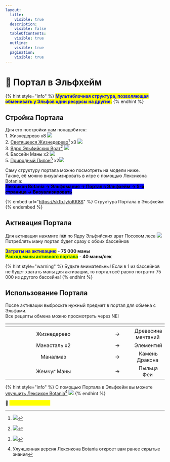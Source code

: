 ```yaml
---
layout:
  title:
    visible: true
  description:
    visible: false
  tableOfContents:
    visible: true
  outline:
    visible: true
  pagination:
    visible: true
---
```


# 🔹 Портал в Эльфхейм

{% hint style="info" %}
<mark style="color:blue;">**Мультиблочная структура, позволяющая обменивать у Эльфов одни ресурсы на другие.**</mark>
{% endhint %}

## Стройка Портала

Для его постройки нам понадобится:\
1\. Жизнедерево x8 ![](https://lh7-us.googleusercontent.com/RYft\_k4wGo\_m9fC03RaY0LuS-cUGZOFVFxiQBrIGoeT2\_Kdgah8TbrqU2Gi9-WpkNMrTEEbMj3vBbOuyo35EKYrVptmyoz1AUU40hFdLXvxUn5s391\_x\_eNYQMbUjs-mtJdmhsqiQGsJMGcUvJRd82o)\
2\. [Светящееся Жизнедерево](#user-content-fn-1)[^1] x3 ![](https://lh7-us.googleusercontent.com/ZdjN9rHQDI3HAZ45V-jwgZD-eZNuDfQ4CEN0OP1J98WgmEmJe\_xP8BoBkD4Y2REx9-cgTzh3JY8c-e2ClVztz0XJPBsOBW88JHUgL9Tduom-5sdMw-DB7YhtyZ6aUHxsgJSp9DCL\_V7rIkpVuPNmmTE)\
3\. [Ядро Эльфийских Врат](#user-content-fn-2)[^2] ![](https://lh7-us.googleusercontent.com/CeoP-wRjyXEH8lYZ2LK7r7Wgitje\_XblMIU42G2EmNGfXKw1eg-58H7dj\_NH1I0vSb6CiRML9rXB4XKTur2nqlIy9crXmrj7k3SzMWaVhSdGVZDTuQps48uFoDDvv0C13YyweZ5Z9keNKQlBCNbuavM)\
4\. Бассейн Маны x2 ![](https://lh7-us.googleusercontent.com/eKW401ACVe6S9CeP2cjFu3Zi261XQ4h6C\_62pa2fb28FnO4ji\_PUlqbEvEV1ixMjSZ5SM0NygOrAVu7bEZte3AUR3hNiQnnNs8osPrA7cwGd05mUtXWKwf1KHHCoqp9inaIc9\_C7lOhU8R\_O\_IO1FPY)\
5\. [Природный Пилон](#user-content-fn-3)[^3] x2![](https://lh7-us.googleusercontent.com/KdZ9oDDIAqbbTmkiNc0BuNyyQP2lvAZ\_j\_516QW9OAlftj2zbynMh2Jce6oBICTp\_hlckGuub2LPStjt6oTIOgPlHyuJwYnrL7TNGtmYDNqoPTEHRJqBCU5eMSW\_XBj2flSG9usI7emFgv8p-4jkFXQ)

Саму структуру портала можно посмотреть на модели ниже. \
Также, её можно визуализировать в игре с помощью Лексикона Botania:\
<mark style="background-color:blue;">**Лексикон Botania -> Эльфомания -> Портал в Эльфхейм -> 5-я страница -> Визуализировать**</mark>

{% embed url="https://skfb.ly/oKK8S" %}
Структура Портала в Эльфхейм
{% endembed %}

## Активация Портала

Для активации нажмите **`ПКМ`** по Ядру Эльфийских врат Посохом леса ![](https://lh7-us.googleusercontent.com/Ncy35PPhYekhVtO0mHWj47DgpsbUy8Ez3PdFvKQD1dcGW20Lx-7iy\_oS14DQaWoj-fng5Ju5lYPdCDsV\_1DoSTrGppXZsN-Bh7oA3L-Gi5rsh4NmEJ8-Al-XcVVc3UctKb\_WJ0Fs5yquwTR0SQtpZXk)\
Потреблять ману портал будет сразу с обоих бассейнов

<mark style="color:blue;">**Затраты на активацию**</mark> - **75 000 маны** \
<mark style="color:green;">**Расход маны активного портала**</mark> - **40 маны/сек**

{% hint style="warning" %}
Будьте внимательны! Если в 1 из бассейнов не будет хватать маны для активации, то портал всё равно потратит 75 000 из другого бассейна!
{% endhint %}

## Использование Портала

После активации выбросьте нужный предмет в портал для обмена с Эльфами.\
Все рецепты обмена можно просмотреть через NEI

<table data-header-hidden><thead><tr><th width="343" align="center"></th><th width="92" align="center"></th><th align="center"></th></tr></thead><tbody><tr><td align="center">Жизнедерево <img src="https://lh7-us.googleusercontent.com/RYft_k4wGo_m9fC03RaY0LuS-cUGZOFVFxiQBrIGoeT2_Kdgah8TbrqU2Gi9-WpkNMrTEEbMj3vBbOuyo35EKYrVptmyoz1AUU40hFdLXvxUn5s391_x_eNYQMbUjs-mtJdmhsqiQGsJMGcUvJRd82o" alt=""></td><td align="center">-></td><td align="center">Древесина мечтаний <img src="https://lh7-us.googleusercontent.com/vOw-5clg9B0s06P6xURDlmUoIWiZsPQuMIV70z0NRJuMzYEqG5pvhcveitAwkq6Xf71xqMsuKtcalHw6b5GH3cO129fS78m0sWb1Y20oDgrVkgeasaaJXz_N3pfU8U8i_jt2qFpnSuFNTm9LkHu19rQ" alt=""></td></tr><tr><td align="center">Манасталь x2 <img src="https://lh7-us.googleusercontent.com/a8z_X3pnzq0V4SpuO5BAnUdfv4fyzNiJWc8G8HD86XtijnrihZ3j03ypPnQtahUiAJVZh6E-E0asN9CfgCOlR7u5KVSV-Q7tsPsTApU2E32aWbiuRbG-APoMiUYYHTL5KzkZVVLSnsAG9I1sJzhBJEQ" alt=""></td><td align="center">-></td><td align="center">Элементий <img src="https://lh7-us.googleusercontent.com/81fr6inYybZX19AETTkWyxss4OexWGFbkQFNIFTw6_jPyEplq0bk0yJ_Byrh515loImhDIzvMdb1VVe_U2pGF4tmcs2luIsgW-MzTsnaUDHXWKS1mkddw4k7uoqrRFp5F_WKAcYbRS5yltt-hHoZSXs" alt=""></td></tr><tr><td align="center">Маналмаз <img src="https://lh7-us.googleusercontent.com/yFJ93NNpLTmmKl7k0As2TN0uzHGJ7wfX98uF7Xd0pqFzYsii17wHXAQZPlE5w7bIaxYj6IoHPfn8jUG0ExYzkF8x4tk7vR0DkZ1nn86tXySTKV2QuRQ7yk6kL6mD1rGLcPAco7AJl9tcdFsyFq81bCw" alt=""></td><td align="center">-></td><td align="center">Камень Дракона <img src="https://lh7-us.googleusercontent.com/WwHUlAww6TrAONI7-MH9z4n1smzcXvslHk5P0nC7QrrYuTk0rxZWhiHh_sk5Rf0PTAO_rlpipxb9Z2_JlIrUAbJTDhOWQ71Ip6UF0yev04ha6eoV-Orw6L754CWO4DqkLrGIxD1rZXd2TE3spytlJbk" alt=""></td></tr><tr><td align="center">Жемчуг Маны <img src="https://lh7-us.googleusercontent.com/CczAXAiBGRGPTfCYKRhV_1w4FD4XqMqTpwOzkGXto4S0uSQsKipXCosx5Kh4Uannph6DCQsTcAs3o0nWJxQnlVIrwUhsIPgh9DkGOT4mp5-zdDjfNcw-P5YdGkKGb0UIE4bbFMPSTHABnL7HGw-Yylw" alt=""></td><td align="center">-></td><td align="center">Пыльца Феи <img src="https://lh7-us.googleusercontent.com/epHqbSLP95Xh6YLPvALlJ9vhYEsO7K9_yyDtvqFK8bBEfyooH1K5pKy4uHFmpoytHq4bMj0p7aekrFhApyD3Xoiqcoy4rMStcLK1HhDqDZ730ghYbnb_jtnvfVUxyLhVoYEFP2vOhJFXDK22ffqpxxo" alt=""></td></tr></tbody></table>

{% hint style="info" %}
С помощью Портала в Эльфхейм вы можете [улучшить Лексикон Botania](#user-content-fn-4)[^4] ![](https://lh7-us.googleusercontent.com/Jexe1iQAX6pcD695-i1JWPb2rzFfRyXg8z5uM6oh8NffWSEXvsa3GyJ\_hLY7TKDskfifQG2WjJqv5JxGcnv4CJaTlVLyTXOjARfvQyOMGPwLK10-NrotLO6yXGOCppLnrD42AVN4-J9bUNPrJgQCuDY)
{% endhint %}

:pushpin: <mark style="color:yellow;">**`Обменник Альфхейма`**</mark>&#x20;

[^1]: ![](https://lh7-us.googleusercontent.com/\_DPtth0AZgUVLIZDXsiiOTbNsN5LFoZk4m6eX7g\_39QJz8Do1R8ourkfq9V37xUNkk9Em2CEpLiVePURFqddxwWj2DHcGHEZ3fYQWBEEjG2Bv7h5dnfuhCB\_iZHO4CA\_tTLeIC8s4io5Z3FaGDeIf2Y)

[^2]: ![](https://lh7-us.googleusercontent.com/8CsuH8RvOsSFBtw0279F45tV6\_RT5qAsolDC2Gz4IU\_e3fki6tzZ09pR1d5BiKEO\_\_mTh6JElcSseevz\_5M2BthTnlHmXkZaRuBPu\_fBtnAR4P8qQJX43svYnOTO6\_zV8\_GIco2xBDYL-OQXa35rQRM)

[^3]: ![](https://lh7-us.googleusercontent.com/9070va2KDAki70iqhEKtMt0LJpreNYW744sB0gvJO2io42sbexGVc1HVoXrkff2H7WDsPX5t2E5NhZ01SiuIhB7LGbXhecHKn8K-0HE323mHOeACR3SMS6i6a69QmL41n77UZtKtWlL3cx4lRcjU4Qo)

[^4]: Улучшенная версия Лексикона Botania откроет вам ранее скрытые знания
